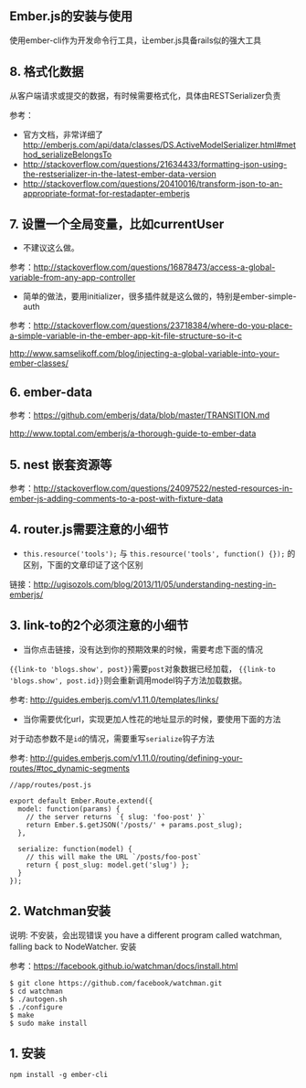 Ember.js的安装与使用
-----------------------

使用ember-cli作为开发命令行工具，让ember.js具备rails似的强大工具

## 8. 格式化数据

从客户端请求或提交的数据，有时候需要格式化，具体由RESTSerializer负责

参考：

* 官方文档，非常详细了 http://emberjs.com/api/data/classes/DS.ActiveModelSerializer.html#method_serializeBelongsTo
* http://stackoverflow.com/questions/21634433/formatting-json-using-the-restserializer-in-the-latest-ember-data-version
* http://stackoverflow.com/questions/20410016/transform-json-to-an-appropriate-format-for-restadapter-emberjs

## 7. 设置一个全局变量，比如currentUser

* 不建议这么做。

参考：http://stackoverflow.com/questions/16878473/access-a-global-variable-from-any-app-controller

* 简单的做法，要用initializer，很多插件就是这么做的，特别是ember-simple-auth

参考：http://stackoverflow.com/questions/23718384/where-do-you-place-a-simple-variable-in-the-ember-app-kit-file-structure-so-it-c
     
http://www.samselikoff.com/blog/injecting-a-global-variable-into-your-ember-classes/
     
## 6. ember-data 

参考：https://github.com/emberjs/data/blob/master/TRANSITION.md

http://www.toptal.com/emberjs/a-thorough-guide-to-ember-data


## 5. nest 嵌套资源等

参考：http://stackoverflow.com/questions/24097522/nested-resources-in-ember-js-adding-comments-to-a-post-with-fixture-data

## 4. router.js需要注意的小细节

*  `this.resource('tools');` 与 `this.resource('tools', function() {});` 的区别，下面的文章印证了这个区别

链接：http://ugisozols.com/blog/2013/11/05/understanding-nesting-in-emberjs/

## 3. link-to的2个必须注意的小细节

* 当你点击链接，没有达到你的预期效果的时候，需要考虑下面的情况

`{{link-to 'blogs.show', post}}`需要`post`对象数据已经加载， `{{link-to 'blogs.show', post.id}}`则会重新调用model钩子方法加载数据。

参考: http://guides.emberjs.com/v1.11.0/templates/links/

* 当你需要优化url，实现更加人性花的地址显示的时候，要使用下面的方法

对于动态参数不是`id`的情况，需要重写`serialize`钩子方法

参考: http://guides.emberjs.com/v1.11.0/routing/defining-your-routes/#toc_dynamic-segments

```
//app/routes/post.js

export default Ember.Route.extend({
  model: function(params) {
    // the server returns `{ slug: 'foo-post' }`
    return Ember.$.getJSON('/posts/' + params.post_slug);
  },

  serialize: function(model) {
    // this will make the URL `/posts/foo-post`
    return { post_slug: model.get('slug') };
  }
});
```
## 2. Watchman安装
说明: 不安装，会出现错误 you have a different program called watchman, falling back to NodeWatcher.
安装

参考：https://facebook.github.io/watchman/docs/install.html

```
$ git clone https://github.com/facebook/watchman.git
$ cd watchman
$ ./autogen.sh
$ ./configure
$ make
$ sudo make install
```

## 1. 安装

```
npm install -g ember-cli
```
